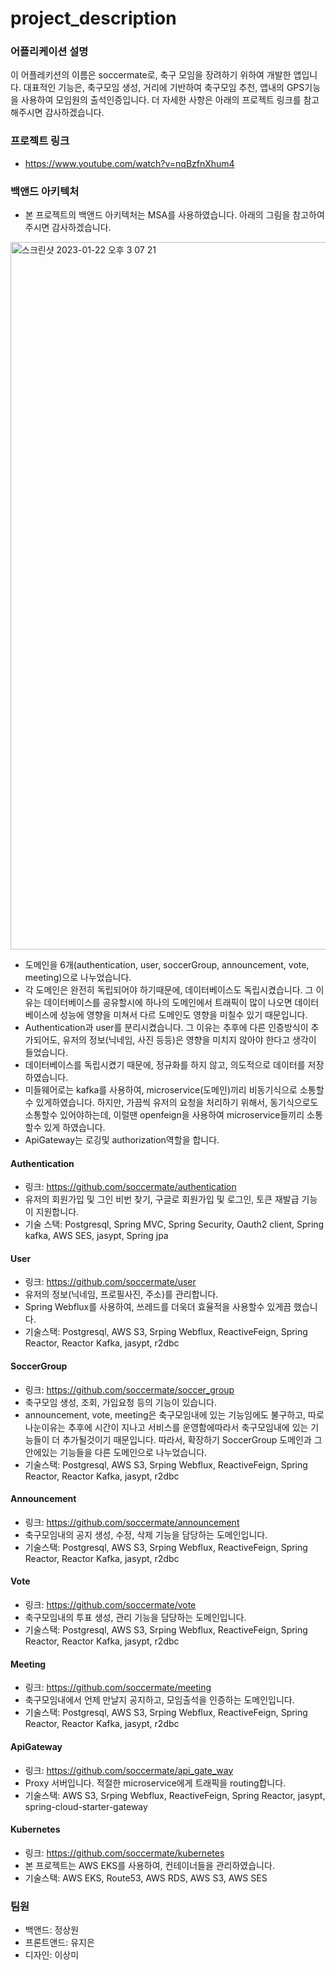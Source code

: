 # project_description

### 어플리케이션 설명
이 어플레키션의 이름은 soccermate로, 축구 모임을 장려하기 위하여 개발한 앱입니다. 대표적인 기능은, 축구모임 생성, 거리에 기반하여 축구모임 추천, 앱내의 GPS기능을 사용하여 모임원의 출석인증입니다. 
더 자세한 사항은 아래의 프로젝트 링크를 참고해주시면 감사하겠습니다.

### 프로젝트 링크
- https://www.youtube.com/watch?v=nqBzfnXhum4

### 백앤드 아키텍처
- 본 프로젝트의 백앤드 아키텍처는 MSA를 사용하였습니다. 아래의 그림을 참고하여주시면 감사하겠습니다. 

<img width="1132" alt="스크린샷 2023-01-22 오후 3 07 21" src="https://user-images.githubusercontent.com/51771622/213903077-44848bdf-d92e-4ce4-83f1-85b6d2505023.png">

- 도메인을 6개(authentication, user, soccerGroup, announcement, vote, meeting)으로 나누었습니다. 
- 각 도메인은 완전히 독립되어야 하기때문에, 데이터베이스도 독립시켰습니다. 그 이유는 데이터베이스를 공유할시에 하나의 도메인에서 트래픽이 많이 나오면 데이터베이스에 성능에 영향을 미쳐서 다르 도메인도 영향을 미칠수 있기 때문입니다.
- Authentication과 user를 분리시켰습니다. 그 이유는 추후에 다른 인증방식이 추가되어도, 유저의 정보(닉네임, 사진 등등)은 영향을 미치지 않아야 한다고 생각이 들었습니다. 
- 데이터베이스를 독립시켰기 때문에, 정규화를 하지 않고, 의도적으로 데이터를 저장하였습니다. 
- 미들웨어로는 kafka를 사용하여, microservice(도메인)끼리 비동기식으로 소통할수 있게하였습니다. 하지만, 가끔씩 유저의 요청을 처리하기 위해서, 동기식으로도 소통할수 있어야하는데, 이럴땐 openfeign을 사용하여 microservice들끼리 소통할수 있게 하였습니다. 
- ApiGateway는 로깅및 authorization역할을 합니다. 

#### Authentication
- 링크: https://github.com/soccermate/authentication
- 유저의 회원가입 및 그인 비번 찾기, 구글로 회원가입 및 로그인, 토큰 재발급 기능이 지원합니다.
- 기술 스택: Postgresql, Spring MVC, Spring Security, Oauth2 client, Spring kafka, AWS SES, jasypt, Spring jpa

#### User
- 링크: https://github.com/soccermate/user
- 유저의 정보(닉네임, 프로필사진, 주소)를 관리합니다.
- Spring Webflux를 사용하여, 쓰레드를 더욱더 효율적을 사용할수 있게끔 했습니다.
- 기술스택: Postgresql, AWS S3, Srping Webflux, ReactiveFeign, Spring Reactor, Reactor Kafka, jasypt, r2dbc

#### SoccerGroup
- 링크: https://github.com/soccermate/soccer_group
- 축구모임 생성, 조회, 가입요청 등의 기능이 있습니다.
- announcement, vote, meeting은 축구모임내에 있는 기능임에도 불구하고, 따로 나눈이유는 추후에 시간이 지나고 서비스를 운영함에따라서 축구모임내에 있는 기능들이 더 추가될것이기 때문입니다. 따라서, 확장하기 SoccerGroup 도메인과 그 안에있는 기능들을 다른 도메인으로 나누었습니다. 
- 기술스택: Postgresql, AWS S3, Srping Webflux, ReactiveFeign, Spring Reactor, Reactor Kafka, jasypt, r2dbc

#### Announcement
- 링크: https://github.com/soccermate/announcement
- 축구모임내의 공지 생성, 수정, 삭제 기능을 담당하는 도메인입니다.
- 기술스택: Postgresql, AWS S3, Srping Webflux, ReactiveFeign, Spring Reactor, Reactor Kafka, jasypt, r2dbc

#### Vote
- 링크: https://github.com/soccermate/vote
- 축구모임내의 투표 생성, 관리 기능을 담당하는 도메인입니다.
- 기술스택: Postgresql, AWS S3, Srping Webflux, ReactiveFeign, Spring Reactor, Reactor Kafka, jasypt, r2dbc

#### Meeting
- 링크: https://github.com/soccermate/meeting
- 축구모임내에서 언제 만날지 공지하고, 모임출석을 인증하는 도메인입니다.
- 기술스택: Postgresql, AWS S3, Srping Webflux, ReactiveFeign, Spring Reactor, Reactor Kafka, jasypt, r2dbc

#### ApiGateway
- 링크: https://github.com/soccermate/api_gate_way
- Proxy 서버입니다. 적절한 microservice에게 트래픽을 routing합니다.
- 기술스택:  AWS S3, Srping Webflux, ReactiveFeign, Spring Reactor, jasypt, spring-cloud-starter-gateway

#### Kubernetes
- 링크: https://github.com/soccermate/kubernetes
- 본 프로젝트는 AWS EKS를 사용하여, 컨테이너들을 관리하였습니다.
- 기술스택: AWS EKS, Route53, AWS RDS, AWS S3, AWS SES

### 팀원
- 백앤드: 정상원
- 프론트앤드: 유지은
- 디자인: 이상미
